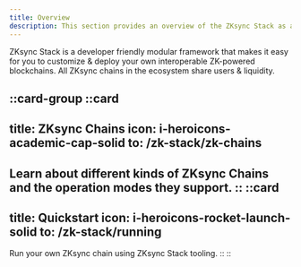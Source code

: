 ```yaml
---
title: Overview
description: This section provides an overview of the ZKsync Stack as a key concept of the Elastic Network.
---
```


ZKsync Stack is a developer friendly modular framework that makes it easy for you to customize & deploy your own interoperable ZK-powered blockchains.
All ZKsync chains in the ecosystem share users & liquidity.

::card-group
  ::card
  ---
  title: ZKsync Chains
  icon: i-heroicons-academic-cap-solid
  to: /zk-stack/zk-chains
  ---
  Learn about different kinds of ZKsync Chains and the operation modes they support.
  ::
  ::card
  ---
  title: Quickstart
  icon: i-heroicons-rocket-launch-solid
  to: /zk-stack/running
  ---
  Run your own ZKsync chain using ZKsync Stack tooling.
  ::
::
